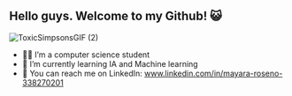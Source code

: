 ## Hello guys. Welcome to my Github! 😺

![ToxicSimpsonsGIF (2)](https://github.com/user-attachments/assets/87f735ac-0a78-4af3-9b0e-d3b3448ee905)

- 👩‍🎓 I’m a computer science student
- 📘 I’m currently learning IA and Machine learning
- 👀 You can reach me on LinkedIn: www.linkedin.com/in/mayara-roseno-338270201
